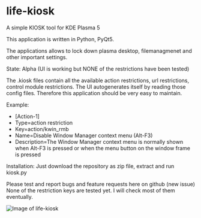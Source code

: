 # life-kiosk

A simple KIOSK tool for KDE Plasma 5

This application is written in Python, PyQt5.

The applications allows to lock down plasma desktop, filemanagmenet and other important settings.

State:  Alpha (UI is working but NONE of the restrictions have been tested)

The .kiosk files contain all the available action restrictions, url restrictions, control module restrictions.
The UI autogenerates itself by reading those config files. Therefore this application should be very easy to maintain.


Example:

* [Action-1]
* Type=action restriction
* Key=action/kwin_rmb
* Name=Disable Window Manager context menu (Alt-F3)
* Description=The Window Manager context menu is normally shown when Alt-F3 is pressed or when the menu button on the window frame is pressed


Installation:
Just download the repository as zip file, extract and run kiosk.py

Please test and report bugs and feature requests here on github (new issue)
None of the restriction keys are tested yet. I will check most of them eventually.


![Image of life-kiosk](http://life-edu.eu/images/life-kiosk2.gif)



